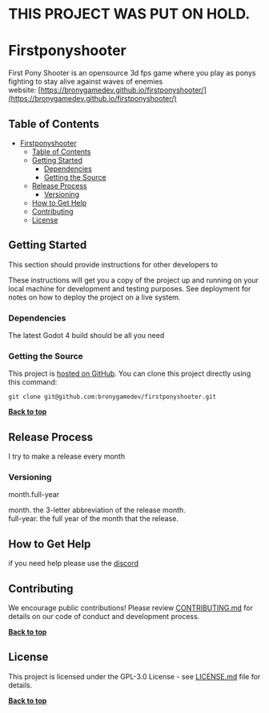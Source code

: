 # **THIS PROJECT WAS PUT ON HOLD.**
# Firstponyshooter
First Pony Shooter is an opensource 3d fps game where you play as ponys fighting to stay alive against waves of enemies  
website: [https://bronygamedev.github.io/firstponyshooter/](https://bronygamedev.github.io/firstponyshooter/)

## Table of Contents

- [Firstponyshooter](#firstponyshooter)
	- [Table of Contents](#table-of-contents)
	- [Getting Started](#getting-started)
		- [Dependencies](#dependencies)
		- [Getting the Source](#getting-the-source)
	- [Release Process](#release-process)
		- [Versioning](#versioning)
	- [How to Get Help](#how-to-get-help)
	- [Contributing](#contributing)
	- [License](#license)

## Getting Started

This section should provide instructions for other developers to

These instructions will get you a copy of the project up and running on your local machine for development and testing purposes. See deployment for notes on how to deploy the project on a live system.

### Dependencies
The latest Godot 4 build should be all you need

### Getting the Source
This project is [hosted on GitHub](https://github.com/bronygamedev/firstponyshooter). You can clone this project directly using this command:

```
git clone git@github.com:bronygamedev/firstponyshooter.git
```
**[Back to top](#table-of-contents)**

## Release Process
I try to make a release every month

### Versioning
month.full-year

month. the 3-letter abbreviation of the release month.  
full-year. the full year of the month that the release.     

## How to Get Help
if you need help please use the [discord](discord.gg/78RVfevpuU)

## Contributing
We encourage public contributions! Please review [CONTRIBUTING.md](docs/CONTRIBUTING.md) for details on our code of conduct and development process.

**[Back to top](#table-of-contents)**

## License
This project is licensed under the GPL-3.0 License - see [LICENSE.md](LICENSE.md) file for details.

**[Back to top](#table-of-contents)**
